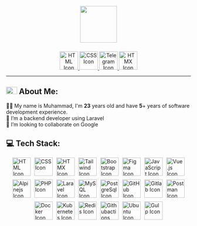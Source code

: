 <div id="header" align="center">
  <img src="https://media.giphy.com/media/M9gbBd9nbDrOTu1Mqx/giphy.gif" width="100"/>

  <div class="icons-container" style="text-align: center; margin-top: 24px">
    <a href="https://www.linkedin.com/in/muxammad-zikirzoda-303044310/">
    <img src="https://skillicons.dev/icons?i=linkedin" alt="HTML Icon" class="icon" style="width: 50px; height: 50px;"/>
    </a>
    <a href="https://www.instagram.com/magajr_/">
    <img src="https://skillicons.dev/icons?i=instagram" alt="CSS Icon" class="icon" style="width: 50px; height: 50px;"/>
    </a>
    <a href="https://t.me/Magaa11111">
    <img src="https://upload.wikimedia.org/wikipedia/commons/8/82/Telegram_logo.svg" alt="Telegram Icon" style="width: 50px; height: 50px;"/>
    </a>
    <a href="https://mail.google.com/mail/u/0/muxammad.zikirzoda@gmail.com">
    <img src="https://skillicons.dev/icons?i=gmail" alt="HTMX Icon" class="icon" style="width: 50px; height: 50px;"/>
    </a>
  </div>
</div>

---

## <img src="https://github.com/blackcater/blackcater/raw/main/images/Hi.gif" height="20" width="30"/> About Me:

👩‍💻 My name is Muhammad, I'm **23** years old and have **5**+ years of software development experience.<br>
🤝 I’m a backend developer using Laravel<br>
🤞 I’m looking to collaborate on Google<br>

## 💻 Tech Stack:

<div class="icons-container" style="display: flex; flex-wrap: wrap; justify-content: center; gap: 10px;">
  <img src="https://skillicons.dev/icons?i=html" alt="HTML Icon" class="icon" style="width: 50px; height: 50px;"/>
  <img src="https://skillicons.dev/icons?i=css" alt="CSS Icon" class="icon" style="width: 50px; height: 50px;"/>
  <img src="https://skillicons.dev/icons?i=htmx" alt="HTMX Icon" class="icon" style="width: 50px; height: 50px;"/>
  <img src="https://skillicons.dev/icons?i=tailwind" alt="Tailwind Icon" class="icon" style="width: 50px; height: 50px;"/>
  <img src="https://skillicons.dev/icons?i=bootstrap" alt="Bootstrap Icon" class="icon" style="width: 50px; height: 50px;"/>
  <img src="https://skillicons.dev/icons?i=figma" alt="Figma Icon" class="icon" style="width: 50px; height: 50px;"/>
  <img src="https://skillicons.dev/icons?i=js" alt="JavaScript Icon" class="icon" style="width: 50px; height: 50px;"/>
  <img src="https://skillicons.dev/icons?i=vue" alt="Vue.js Icon" class="icon" style="width: 50px; height: 50px;"/>
  <img src="https://skillicons.dev/icons?i=alpinejs" alt="Alpinejs Icon" class="icon" style="width: 50px; height: 50px;"/>
  <img src="https://skillicons.dev/icons?i=php" alt="PHP Icon" class="icon" style="width: 50px; height: 50px;"/>
  <img src="https://skillicons.dev/icons?i=laravel" alt="Laravel Icon" class="icon" style="width: 50px; height: 50px;"/>
  <img src="https://skillicons.dev/icons?i=mysql" alt="MySQL Icon" class="icon" style="width: 50px; height: 50px;"/>
  <img src="https://skillicons.dev/icons?i=postgresql" alt="PostgreSql Icon" class="icon" style="width: 50px; height: 50px;"/>
  <img src="https://skillicons.dev/icons?i=github" alt="GitHub Icon" class="icon" style="width: 50px; height: 50px;"/>
  <img src="https://skillicons.dev/icons?i=gitlab" alt="Gitlab Icon" class="icon" style="width: 50px; height: 50px;"/>
  <img src="https://skillicons.dev/icons?i=postman" alt="Postman Icon" class="icon" style="width: 50px; height: 50px;"/>
  <img src="https://skillicons.dev/icons?i=docker" alt="Docker Icon" class="icon" style="width: 50px; height: 50px;"/>
  <img src="https://skillicons.dev/icons?i=kubernetes" alt="Kubernetes Icon" class="icon" style="width: 50px; height: 50px;"/>
  <img src="https://skillicons.dev/icons?i=redis" alt="Redis Icon" class="icon" style="width: 50px; height: 50px;"/>
  <img src="https://skillicons.dev/icons?i=githubactions" alt="Githubactions Icon" class="icon" style="width: 50px; height: 50px;"/>
  <img src="https://skillicons.dev/icons?i=ubuntu" alt="Ubuntu Icon" class="icon" style="width: 50px; height: 50px;"/>
  <img src="https://skillicons.dev/icons?i=gulp" alt="Gulp Icon" class="icon" style="width: 50px; height: 50px;"/>
</div>
